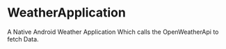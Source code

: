 # WeatherApplication
A Native Android Weather Application Which calls the OpenWeatherApi to fetch Data.
